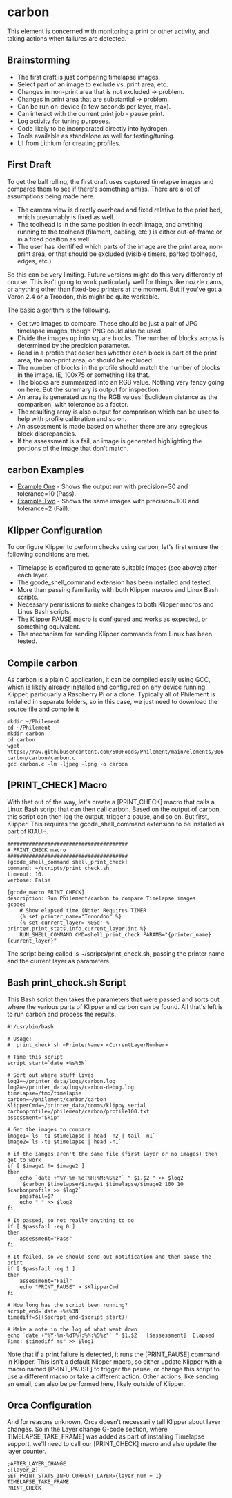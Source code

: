 # carbon
This element is concerned with monitoring a print or other activity, and taking actions when failures are detected. 

## Brainstorming
- The first draft is just comparing timelapse images.
- Select part of an image to exclude vs. print area, etc.
- Changes in non-print area that is not excluded -> problem.
- Changes in print area that are substantial -> problem.
- Can be run on-device (a few seconds per layer, max).
- Can interact with the current print job - pause print.
- Log activity for tuning purposes.
- Code likely to be incorporated directly into hydrogen.
- Tools available as standalone as well for testing/tuning.
- UI from Lithium for creating profiles.
  
## First Draft
To get the ball rolling, the first draft uses captured timelapse images and compares them to see if there's something amiss. There are a lot of assumptions being made here.
- The camera view is directly overhead and fixed relative to the print bed, which presumably is fixed as well.
- The toolhead is in the same position in each image, and anything running to the toolhead (filament, cabling, etc.) is either out-of-frame or in a fixed position as well.
- The user has identified which parts of the image are the print area, non-print area, or that should be excluded (visible timers, parked toolhead, edges, etc.)

So this can be very limiting. Future versions might do this very differently of course. This isn't going to work particularly well for things like nozzle cams, or anything 
other than fixed-bed printers at the moment. But if you've got a Voron 2.4 or a Troodon, this might be quite workable.

The basic algorithm is the following.
- Get two images to compare. These should be just a pair of JPG timelapse images, though PNG could also be used.
- Divide the images up into square blocks. The number of blocks across is determined by the precision parameter.
- Read in a profile that describes whether each block is part of the print area, the non-print area, or should be excluded.
- The number of blocks in the profile should match the number of blocks in the image. IE, 100x75 or something like that.
- The blocks are summarized into an RGB value. Nothing very fancy going on here. But the summary is output for inspection.
- An array is generated using the RGB values' Euclidean distance as the comparison, with tolerance as a factor.
- The resulting array is also output for comparison which can be used to help with profile calibration and so on.
- An assessment is made based on whether there are any egregious block discrepancies.
- If the assessment is a fail, an image is generated highlighting the portions of the image that don't match.

## carbon Examples
- [Example One](https://github.com/500Foods/Philement/blob/main/elements/006-carbon/examples/example1.md) - Shows the output run with precision=30 and tolerance=10 (Pass).
- [Example Two](https://github.com/500Foods/Philement/blob/main/elements/006-carbon/examples/example2.md) - Shows the same images with precision=100 and tolerance=2 (Fail).

## Klipper Configuration
To configure Klipper to perform checks using carbon, let's first ensure the following conditions are met.
- Timelapse is configured to generate suitable images (see above) after each layer.
- The gcode_shell_command extension has been installed and tested.
- More than passing familiarity with both Klipper macros and Linux Bash scripts.
- Necessary permissions to make changes to both Klipper macros and Linus Bash scripts.
- The Klipper PAUSE macro is configured and works as expected, or something equivalent.
- The mechanism for sending Klipper commands from Linux has been tested.

## Compile carbon
As carbon is a plain C application, it can be compiled easily using GCC, which is likely already installed and
configured on any device running Klipper, particuarly a Raspberry Pi or a clone. Typically all of Philement is
installed in separate folders, so in this case, we just need to download the source file and compile it
```
mkdir ~/Philement
cd ~/Philement
mkdir carbon
cd carbon
wget https://raw.githubusercontent.com/500Foods/Philement/main/elements/006-carbon/carbon/carbon.c
gcc carbon.c -lm -ljpeg -lpng -o carbon
```
## [PRINT_CHECK] Macro
With that out of the way, let's create a [PRINT_CHECK] macro that calls a Linux Bash script that can then call carbon.
Based on the output of carbon, this script can then log the output, trigger a pause, and so on. But first, Klipper.
This requires the gcode_shell_command extension to be installed as part of KIAUH.
```
#######################################
# PRINT_CHECK macro
#######################################
[gcode_shell_command shell_print_check]
command: ~/scripts/print_check.sh
timeout: 10.
verbose: False

[gcode_macro PRINT_CHECK]
description: Run Philement/carbon to compare Timelapse images
gcode:
    # Show elapsed time (Note: Requires TIMER 
    {% set printer_name="Troondon" %}
    {% set current_layer='%05d' % printer.print_stats.info.current_layer|int %}
    RUN_SHELL_COMMAND CMD=shell_print_check PARAMS="{printer_name} {current_layer}"
```
The script being called is ~/scripts/print_check.sh, passing the printer name and the current layer as parameters.

## Bash print_check.sh Script
This Bash script then takes the parameters that were passed and sorts out where the various parts of Klipper and carbon
can be found. All that's left is to run carbon and process the results.
```
#!/usr/bin/bash

# Usage:
#  print_check.sh <PrinterName> <CurrentLayerNumber>

# Time this script
script_start=`date +%s%3N`

# Sort out where stuff lives
log1=~/printer_data/logs/carbon.log
log2=~/printer_data/logs/carbon-debug.log
timelapse=/tmp/timelapse
carbon=~/philement/carbon/carbon
KlipperCmd=~/printer_data/comms/klippy.serial
carbonprofile=/philement/carbon/profile100.txt
assessment="Skip"

# Get the images to compare
image1=`ls -t1 $timelapse | head -n2 | tail -n1`
image2=`ls -t1 $timelapse | head -n1`

# if the iamges aren't the same file (first layer or no images) then get to work
if [ $image1 != $image2 ]
then
    echo `date +"%Y-%m-%dT%H:%M:%S%z"` " $1.$2 " >> $log2
    `$carbon $timelapse/$image1 $timelapse/$image2 100 10 $carbonprofile >> $log2`
    passfail=$?
    echo " " >> $log2
fi

# It passed, so not really anything to do
if [ $passfail -eq 0 ]
then
    assessment="Pass"
fi

# It failed, so we should send out notification and then pause the print
if [ $passfail -eq 1 ]
then
    assessment="Fail"
    echo "PRINT_PAUSE" > $KlipperCmd
fi

# How long has the script been running?
script_end=`date +%s%3N`
timediff=$(($script_end-$script_start))

# Make a note in the log of what went down
echo `date +"%Y-%m-%dT%H:%M:%S%z"` " $1.$2   [$assessment]  Elapsed Time: $timediff ms" >> $log1
```
Note that if a print failure is detected, it runs the [PRINT_PAUSE] command in Klipper. This isn't a default Klipper macro,
so either update Klipper with a macro named [PRINT_PAUSE] to trigger the pause, or change this script to use a different
macro or take a different action. Other actions, like sending an email, can also be performed here, likely outside of
Klipper.

## Orca Configuration
And for reasons unknown, Orca doesn't necessarily tell Klipper about layer changes. So in the Layer change G-code section,
where TIMELAPSE_TAKE_FRAME] was added as part of installing Timelapse support, we'll need to call our [PRINT_CHECK] macro 
and also update the layer counter.
```
;AFTER_LAYER_CHANGE
;[layer_z]
SET_PRINT_STATS_INFO CURRENT_LAYER={layer_num + 1} 
TIMELAPSE_TAKE_FRAME
PRINT_CHECK
```
